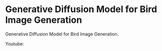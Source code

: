 # Generative Diffusion Model for Bird Image Generation

Generative Diffusion Model for Bird Image Generation.

Youtube:
